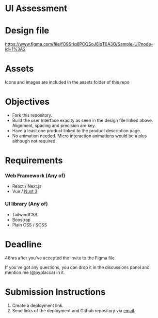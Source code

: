 # UI Assessment

# Design file
https://www.figma.com/file/fO9SrIq6PCQSoJ8iqT0A3O/Sample-UI?node-id=1%3A2

# Assets
Icons and images are included in the assets folder of this repo

# Objectives
- Fork this repository.
- Build the user interface exaclty as seen in the design file linked above. Alignment, spacing and precision are key.
- Have a least one product linked to the product description page.
- No animation needed. Micro interaction animations would be a plus although not required.

# Requirements
### Web Framework (Any of)
- React / Next.js
- Vue / [Nuxt 3](https://v3.nuxtjs.org/)
### UI library (Any of) 
- TailwindCSS
- Boostrap
- Plain CSS / SCSS

# Deadline
48hrs after you've accepted the invite to the Figma file.

If you've got any questions, you can drop it in the discussions panel and mention me (@pyplacca) in it.

# Submission Instructions
1. Create a deployment link.
2. Send links of the deployment and Github repository via [email](mailto:david@effectstudios.co).
